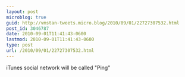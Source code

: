 ```yaml
---
layout: post
microblog: true
guid: http://vmstan-tweets.micro.blog/2010/09/01/22727307532.html
post_id: 3046787
date: 2010-09-01T11:41:43-0600
lastmod: 2010-09-01T11:41:43-0600
type: post
url: /2010/09/01/22727307532.html
---
```

iTunes social network will be called "Ping"
